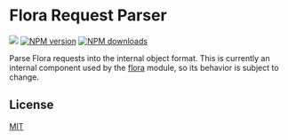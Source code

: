 # Flora Request Parser

![](https://github.com/godmodelabs/flora-request-parser/workflows/ci/badge.svg)
[![NPM version](https://img.shields.io/npm/v/flora-request-parser.svg?style=flat)](https://www.npmjs.com/package/flora-request-parser)
[![NPM downloads](https://img.shields.io/npm/dm/flora-request-parser.svg?style=flat)](https://www.npmjs.com/package/flora-request-parser)

Parse Flora requests into the internal object format. This is currently an internal component used by the [flora](https://github.com/godmodelabs/flora) module, so its behavior is subject to change.

## License

[MIT](LICENSE)
